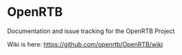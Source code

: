 OpenRTB
=======

Documentation and issue tracking for the OpenRTB Project

Wiki is here:  https://github.com/openrtb/OpenRTB/wiki
